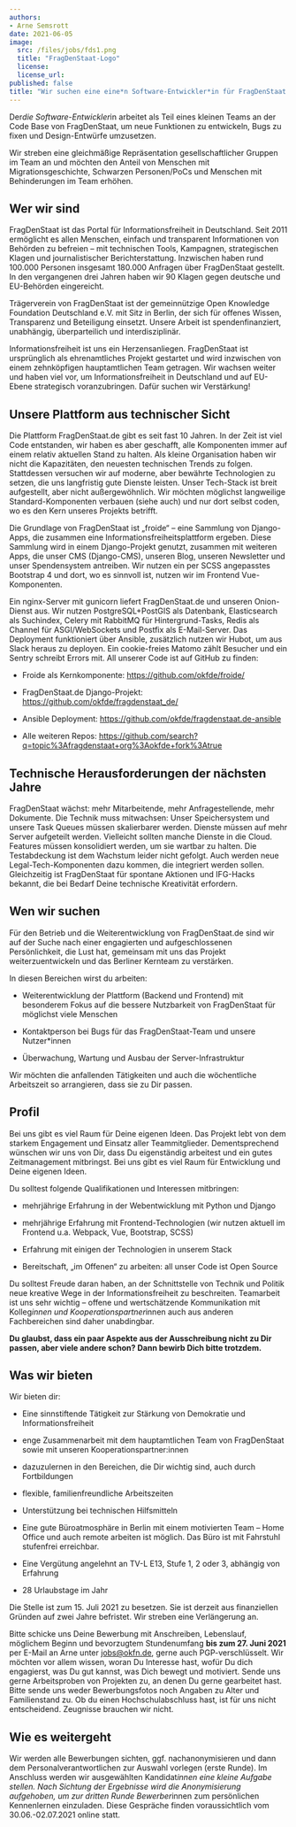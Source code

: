 ```yaml
---
authors:
- Arne Semsrott
date: 2021-06-05
image:
  src: /files/jobs/fds1.png
  title: "FragDenStaat-Logo"
  license:
  license_url:
published: false
title: "Wir suchen eine eine*n Software-Entwickler*in für FragDenStaat!"
---
```


Der*die Software-Entwickler*in arbeitet als Teil eines kleinen Teams an der Code Base von FragDenStaat, um neue Funktionen zu entwickeln, Bugs zu fixen und Design-Entwürfe umzusetzen.

Wir streben eine gleichmäßige Repräsentation gesellschaftlicher Gruppen im Team an und möchten den Anteil von Menschen mit Migrationsgeschichte, Schwarzen Personen/PoCs und Menschen mit Behinderungen im Team erhöhen.

## Wer wir sind

FragDenStaat ist das Portal für Informationsfreiheit in Deutschland. Seit 2011 ermöglicht es allen Menschen, einfach und transparent Informationen von Behörden zu befreien – mit technischen Tools, Kampagnen, strategischen Klagen und journalistischer Berichterstattung.  Inzwischen haben rund 100.000 Personen insgesamt 180.000 Anfragen über FragDenStaat gestellt. In den vergangenen drei Jahren haben wir 90 Klagen gegen deutsche und EU-Behörden eingereicht.

Trägerverein von FragDenStaat ist der gemeinnützige Open Knowledge Foundation Deutschland e.V. mit Sitz in Berlin, der sich für offenes Wissen, Transparenz und Beteiligung einsetzt. Unsere Arbeit ist spendenfinanziert, unabhängig, überparteilich und interdisziplinär.

Informationsfreiheit ist uns ein Herzensanliegen. FragDenStaat ist ursprünglich als ehrenamtliches Projekt gestartet und wird inzwischen von einem zehnköpfigen hauptamtlichen Team getragen. Wir wachsen weiter und haben viel vor, um Informationsfreiheit in Deutschland und auf EU-Ebene strategisch voranzubringen. Dafür suchen wir Verstärkung!

## Unsere Plattform aus technischer Sicht

Die Plattform FragDenStaat.de gibt es seit fast 10 Jahren. In der Zeit ist viel Code entstanden, wir haben es aber geschafft, alle Komponenten immer auf einem relativ aktuellen Stand zu halten. Als kleine Organisation haben wir nicht die Kapazitäten, den neuesten technischen Trends zu folgen. Stattdessen versuchen wir auf moderne, aber bewährte Technologien zu setzen, die uns langfristig gute Dienste leisten. Unser Tech-Stack ist breit aufgestellt, aber nicht außergewöhnlich. Wir möchten möglichst langweilige Standard-Komponenten verbauen (siehe auch) und nur dort selbst coden, wo es den Kern unseres Projekts betrifft.

Die Grundlage von FragDenStaat ist „froide“ – eine Sammlung von Django-Apps, die zusammen eine Informationsfreiheitsplattform ergeben. Diese Sammlung wird in einem Django-Projekt genutzt, zusammen mit weiteren Apps, die unser CMS (Django-CMS), unseren Blog, unseren Newsletter und unser Spendensystem antreiben. Wir nutzen ein per SCSS angepasstes Bootstrap 4 und dort, wo es sinnvoll ist, nutzen wir im Frontend Vue-Komponenten.

Ein nginx-Server mit gunicorn liefert FragDenStaat.de und unseren Onion-Dienst aus. Wir nutzen PostgreSQL+PostGIS als Datenbank, Elasticsearch als Suchindex, Celery mit RabbitMQ für Hintergrund-Tasks, Redis als Channel für ASGI/WebSockets und Postfix als E-Mail-Server. Das Deployment funktioniert über Ansible, zusätzlich nutzen wir Hubot, um aus Slack heraus zu deployen. Ein cookie-freies Matomo zählt Besucher und ein Sentry schreibt Errors mit. All unserer Code ist auf GitHub zu finden:

- Froide als Kernkomponente: https://github.com/okfde/froide/

- FragDenStaat.de Django-Projekt: https://github.com/okfde/fragdenstaat_de/

- Ansible Deployment: https://github.com/okfde/fragdenstaat.de-ansible

- Alle weiteren Repos: https://github.com/search?q=topic%3Afragdenstaat+org%3Aokfde+fork%3Atrue

## Technische Herausforderungen der nächsten Jahre

FragDenStaat wächst: mehr Mitarbeitende, mehr Anfragestellende, mehr Dokumente. Die Technik muss mitwachsen: Unser Speichersystem und unsere Task Queues müssen skalierbarer werden. Dienste müssen auf mehr Server aufgeteilt werden. Vielleicht sollten manche Dienste in die Cloud. Features müssen konsolidiert werden, um sie wartbar zu halten. Die Testabdeckung ist dem Wachstum leider nicht gefolgt. Auch werden neue Legal-Tech-Komponenten dazu kommen, die integriert werden sollen. Gleichzeitig ist FragDenStaat für spontane Aktionen und IFG-Hacks bekannt, die bei Bedarf Deine technische Kreativität erfordern.

## Wen wir suchen

Für den Betrieb und die Weiterentwicklung von FragDenStaat.de sind wir auf der Suche nach einer engagierten und aufgeschlossenen Persönlichkeit, die Lust hat, gemeinsam mit uns das Projekt weiterzuentwickeln und das Berliner Kernteam zu verstärken.

In diesen Bereichen wirst du arbeiten:

- Weiterentwicklung der Plattform (Backend und Frontend) mit besonderem Fokus auf die bessere Nutzbarkeit von FragDenStaat für möglichst viele Menschen

- Kontaktperson bei Bugs für das FragDenStaat-Team und unsere Nutzer*innen

- Überwachung, Wartung und Ausbau der Server-Infrastruktur

Wir möchten die anfallenden Tätigkeiten und auch die wöchentliche Arbeitszeit so arrangieren, dass sie zu Dir passen.


## Profil

Bei uns gibt es viel Raum für Deine eigenen Ideen. Das Projekt lebt von dem starkem Engagement und Einsatz aller Teammitglieder. Dementsprechend wünschen wir uns von Dir, dass Du eigenständig arbeitest und ein gutes Zeitmanagement mitbringst. Bei uns gibt es viel Raum für Entwicklung und Deine eigenen Ideen.

Du solltest folgende Qualifikationen und Interessen mitbringen:

- mehrjährige Erfahrung in der Webentwicklung mit Python und Django

- mehrjährige Erfahrung mit Frontend-Technologien (wir nutzen aktuell im Frontend u.a. Webpack, Vue, Bootstrap, SCSS)

- Erfahrung mit einigen der Technologien in unserem Stack

- Bereitschaft, „im Offenen“ zu arbeiten: all unser Code ist Open Source

Du solltest Freude daran haben, an der Schnittstelle von Technik und Politik neue kreative Wege in der Informationsfreiheit zu beschreiten. Teamarbeit ist uns sehr wichtig – offene und wertschätzende Kommunikation mit Kolleg*innen und Kooperationspartner*innen auch aus anderen Fachbereichen sind daher unabdingbar.

**Du glaubst, dass ein paar Aspekte aus der Ausschreibung nicht zu Dir passen, aber viele andere schon? Dann bewirb Dich bitte trotzdem.**

## Was wir bieten

Wir bieten dir:

- Eine sinnstiftende Tätigkeit zur Stärkung von Demokratie und Informationsfreiheit

- enge Zusammenarbeit mit dem hauptamtlichen Team von FragDenStaat sowie mit unseren Kooperationspartner:innen

- dazuzulernen in den Bereichen, die Dir wichtig sind, auch durch Fortbildungen

- flexible, familienfreundliche Arbeitszeiten

- Unterstützung bei technischen Hilfsmitteln

- Eine gute Büroatmosphäre in Berlin mit einem motivierten Team – Home Office und auch remote arbeiten ist möglich. Das Büro ist mit Fahrstuhl stufenfrei erreichbar.

- Eine Vergütung angelehnt an TV-L E13, Stufe 1, 2 oder 3, abhängig von Erfahrung

- 28 Urlaubstage im Jahr

Die Stelle ist zum 15. Juli 2021 zu besetzen. Sie ist derzeit aus finanziellen Gründen auf zwei Jahre befristet. Wir streben eine Verlängerung an.

Bitte schicke uns Deine Bewerbung mit Anschreiben, Lebenslauf, möglichem Beginn und bevorzugtem Stundenumfang **bis zum 27. Juni 2021** per E-Mail an Arne unter jobs@okfn.de, gerne auch PGP-verschlüsselt. Wir möchten vor allem wissen, woran Du Interesse hast, wofür Du dich engagierst, was Du gut kannst, was Dich bewegt und motiviert. Sende uns gerne Arbeitsproben von Projekten zu, an denen Du gerne gearbeitet hast. Bitte sende uns weder Bewerbungsfotos noch Angaben zu Alter und Familienstand zu. Ob du einen Hochschulabschluss hast, ist für uns nicht entscheidend. Zeugnisse brauchen wir nicht.

## Wie es weitergeht

Wir werden alle Bewerbungen sichten, ggf. nachanonymisieren und dann dem Personalverantwortlichen zur Auswahl vorlegen (erste Runde). Im Anschluss werden wir ausgewählten Kandidat*innen eine kleine Aufgabe stellen. Nach Sichtung der Ergebnisse wird die Anonymisierung aufgehoben, um zur dritten Runde Bewerber*innen zum persönlichen Kennenlernen einzuladen. Diese Gespräche finden voraussichtlich vom 30.06.-02.07.2021 online statt.
